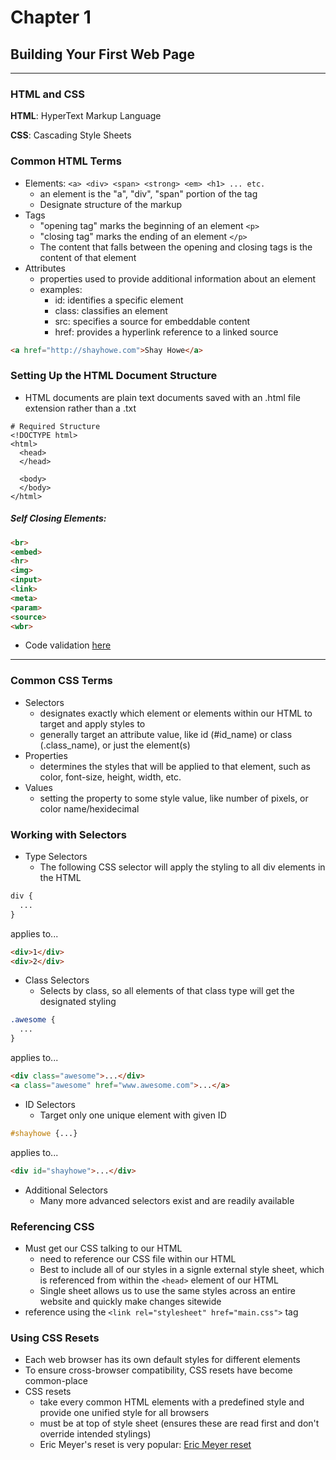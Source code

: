 # Chapter 1
## Building Your First Web Page
***


### HTML and CSS
**HTML**: HyperText Markup Language

**CSS**: Cascading Style Sheets

### Common HTML Terms

- Elements: `<a> <div> <span> <strong> <em> <h1> ... etc. `
  - an element is the "a", "div", "span" portion of the tag
  - Designate structure of the markup
- Tags
  - "opening tag" marks the beginning of an element `<p>`
  - "closing tag" marks the ending of an element `</p>`
  - The content that falls between the opening and closing tags is the content of that element
- Attributes
  - properties used to provide additional information about an element
  - examples:
    * id: identifies a specific element
    * class: classifies an element
    * src: specifies a source for embeddable content
    * href: provides a hyperlink reference to a linked source

```HTML
<a href="http://shayhowe.com">Shay Howe</a>
```

### Setting Up the HTML Document Structure

- HTML documents are plain text documents saved with an .html file extension rather than a .txt

```
# Required Structure
<!DOCTYPE html>
<html>
  <head>
  </head>

  <body>
  </body>
</html>
```
##### Self Closing Elements:

```HTML
<br>
<embed>
<hr>
<img>
<input>
<link>
<meta>
<param>
<source>
<wbr>
```

- Code validation <a href="http://validator.w3.org/">here</a>

***

### Common CSS Terms

- Selectors
  - designates exactly which element or elements within our HTML to target and apply styles to
  - generally target an attribute value, like id (#id_name) or class (.class_name), or just the element(s)
- Properties
  - determines the styles that will be applied to that element, such as color, font-size, height, width, etc.
- Values
  - setting the property to some style value, like number of pixels, or color name/hexidecimal

### Working with Selectors

- Type Selectors
  - The following CSS selector will apply the styling to all div elements in the HTML

```CSS
div {
  ...
}
```

applies to...

```HTML
<div>1</div>
<div>2</div>
```

- Class Selectors
  - Selects by class, so all elements of that class type will get the designated styling

```CSS
.awesome {
  ...
}
```

applies to...

```HTML
<div class="awesome">...</div>
<a class="awesome" href="www.awesome.com">...</a>
```

- ID Selectors
  - Target only one unique element with given ID

```CSS
#shayhowe {...}
```

applies to...

```HTML
<div id="shayhowe">...</div>
```

- Additional Selectors
  - Many more advanced selectors exist and are readily available

### Referencing CSS

- Must get our CSS talking to our HTML
  - need to reference our CSS file within our HTML
  - Best to include all of our styles in a signle external style sheet, which is referenced from within the `<head>` element of our HTML
  - Single sheet allows us to use the same styles across an entire website and quickly make changes sitewide
- reference using the `<link rel="stylesheet" href="main.css">` tag

### Using CSS Resets

- Each web browser has its own default styles for different elements
- To ensure cross-browser compatibility, CSS resets have become common-place
- CSS resets
  - take every common HTML elements with a predefined style and provide one unified style for all browsers
  - must be at top of style sheet (ensures these are read first and don't override intended stylings)
  - Eric Meyer's reset is very popular: <a href="http://meyerweb.com/eric/tools/css/reset">Eric Meyer reset</a>

































